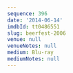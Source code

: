 ```yaml
---
sequence: 396
date: '2014-06-14'
imdbId: tt0486551
slug: beerfest-2006
venue: null
venueNotes: null
medium: Blu-ray
mediumNotes: null
---
```


